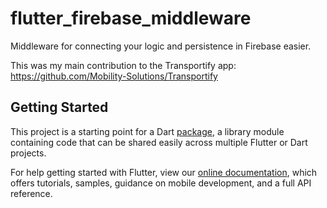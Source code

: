 # flutter_firebase_middleware

Middleware for connecting your logic and persistence in Firebase easier.

This was my main contribution to the Transportify app: https://github.com/Mobility-Solutions/Transportify

## Getting Started

This project is a starting point for a Dart
[package](https://flutter.dev/developing-packages/),
a library module containing code that can be shared easily across
multiple Flutter or Dart projects.

For help getting started with Flutter, view our 
[online documentation](https://flutter.dev/docs), which offers tutorials, 
samples, guidance on mobile development, and a full API reference.
